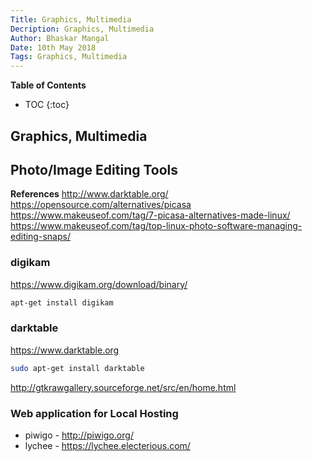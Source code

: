 ```yaml
---
Title: Graphics, Multimedia
Decription: Graphics, Multimedia
Author: Bhaskar Mangal
Date: 10th May 2018
Tags: Graphics, Multimedia
---
```


**Table of Contents**
* TOC
{:toc}


## Graphics, Multimedia

## Photo/Image Editing Tools

**References**
http://www.darktable.org/
https://opensource.com/alternatives/picasa
https://www.makeuseof.com/tag/7-picasa-alternatives-made-linux/
https://www.makeuseof.com/tag/top-linux-photo-software-managing-editing-snaps/

### digikam
https://www.digikam.org/download/binary/
```bash
apt-get install digikam
```

### darktable
https://www.darktable.org
```bash
sudo apt-get install darktable
```
http://gtkrawgallery.sourceforge.net/src/en/home.html

### Web application for Local Hosting
* piwigo - http://piwigo.org/
* lychee - https://lychee.electerious.com/
